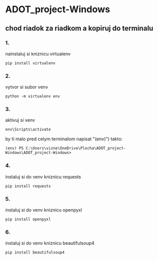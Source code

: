 # ADOT_project-Windows
## chod riadok za riadkom a kopiruj do terminalu

### 1.  
nainstaluj si kniznicu virtualenv  
```
pip install virtualenv
```

### 2.  
vytvor si subor venv   
```
python -m virtualenv env
```

### 3.  
aktivuj si venv   
```
env\Scripts\activate
```
by ti malo pred celym terminalom napisat "(env)") takto:  
```
(env) PS C:\Users\vizne\OneDrive\Plocha\ADOT_project-Windows\ADOT_project-Windows>
```

### 4.  
instaluj si do venv kniznicu requests   
```
pip install requests
```

### 5.    
instaluj si do venv kniznicu openpyxl   
```
pip install openpyxl
```

### 6.    
instaluj si do venv kniznicu beautifulsoup4   
```
pip install beautifulsoup4

